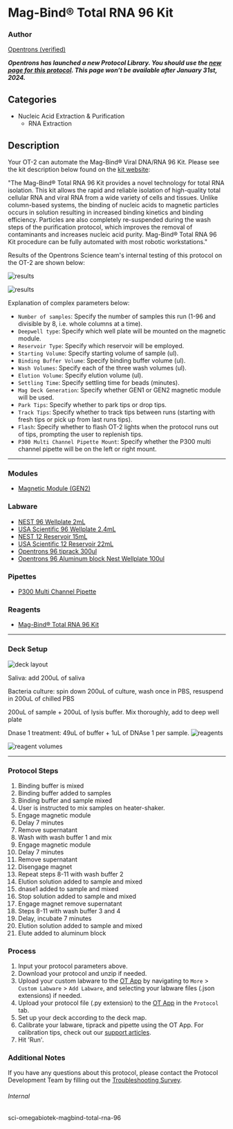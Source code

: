 # Mag-Bind® Total RNA 96 Kit

### Author
[Opentrons (verified)](https://opentrons.com/)

***Opentrons has launched a new Protocol Library. You should use the [new page for this protocol](library.opentrons.com/p/sci-omegabiotek-magbind-total-rna-96). This page won’t be available after January 31st, 2024.***

## Categories
* Nucleic Acid Extraction & Purification
	* RNA Extraction

## Description
Your OT-2 can automate the Mag-Bind® Viral DNA/RNA 96 Kit. Please see the kit description below found on the [kit website](https://www.omegabiotek.com/product/mag-bind-total-rna-96-kit/):

"The Mag-Bind® Total RNA 96 Kit provides a novel technology for total RNA isolation. This kit allows the rapid and reliable isolation of high-quality total cellular RNA and viral RNA from a wide variety of cells and tissues. Unlike column-based systems, the binding of nucleic acids to magnetic particles occurs in solution resulting in increased binding kinetics and binding efficiency. Particles are also completely re-suspended during the wash steps of the purification protocol, which improves the removal of contaminants and increases nucleic acid purity. Mag-Bind® Total RNA 96 Kit procedure can be fully automated with most robotic workstations."

Results of the Opentrons Science team's internal testing of this protocol on the OT-2 are shown below:  

![results](https://opentrons-protocol-library-website.s3.amazonaws.com/custom-README-images/sci-omegabiotek-magbind-total-rna-96/Screen+Shot+2021-08-09+at+4.10.56+PM.png)

![results](https://opentrons-protocol-library-website.s3.amazonaws.com/custom-README-images/sci-omegabiotek-magbind-total-rna-96/Screen+Shot+2021-08-09+at+4.11.10+PM.png)



Explanation of complex parameters below:
* `Number of samples`: Specify the number of samples this run (1-96 and divisible by 8, i.e. whole columns at a time).
* `Deepwell type`: Specify which well plate will be mounted on the magnetic module.
* `Reservoir Type`: Specify which reservoir will be employed.
* `Starting Volume`: Specify starting volume of sample (ul).
* `Binding Buffer Volume`: Specify binding buffer volume (ul).
* `Wash Volumes`: Specify each of the three wash volumes (ul).
* `Elution Volume`: Specify elution volume (ul).
* `Settling Time`: Specify settling time for beads (minutes).
* `Mag Deck Generation`: Specify whether GEN1 or GEN2 magnetic module will be used.
* `Park Tips`: Specify whether to park tips or drop tips.
* `Track Tips`: Specify whether to track tips between runs (starting with fresh tips or pick up from last runs tips).
* `Flash`: Specify whether to flash OT-2 lights when the protocol runs out of tips, prompting the user to replenish tips.
* `P300 Multi Channel Pipette Mount`: Specify whether the P300 multi channel pipette will be on the left or right mount.


---

### Modules
* [Magnetic Module (GEN2)](https://shop.opentrons.com/collections/hardware-modules/products/magdeck)


### Labware
* [NEST 96 Wellplate 2mL](https://shop.opentrons.com/collections/lab-plates/products/nest-0-2-ml-96-well-deep-well-plate-v-bottom)
* [USA Scientific 96 Wellplate 2.4mL](https://labware.opentrons.com/?category=wellPlate)
* [NEST 12 Reservoir 15mL](https://shop.opentrons.com/collections/reservoirs/products/nest-12-well-reservoir-15-ml)
* [USA Scientific 12 Reservoir 22mL](https://labware.opentrons.com/?category=reservoir)
* [Opentrons 96 tiprack 300ul](https://shop.opentrons.com/collections/opentrons-tips/products/opentrons-300ul-tips)
* [Opentrons 96 Aluminum block Nest Wellplate 100ul](https://labware.opentrons.com/opentrons_96_aluminumblock_nest_wellplate_100ul?category=aluminumBlock)

### Pipettes
* [P300 Multi Channel Pipette](https://shop.opentrons.com/collections/ot-2-robot/products/8-channel-electronic-pipette)

### Reagents
* [Mag-Bind® Total RNA 96 Kit](https://www.omegabiotek.com/product/mag-bind-total-rna-96-kit/)

---

### Deck Setup

![deck layout](https://opentrons-protocol-library-website.s3.amazonaws.com/custom-README-images/528c16/Screen+Shot+2022-03-11+at+3.25.12+PM.png)

Saliva: add 200uL of saliva

Bacteria culture: spin down 200uL of culture, wash once in PBS, resuspend in 200uL of chilled PBS

200uL of sample + 200uL of lysis buffer. Mix thoroughly, add to deep well plate

Dnase 1 treatment: 49uL of buffer + 1uL of DNAse 1 per sample.
![reagents](https://opentrons-protocol-library-website.s3.amazonaws.com/custom-README-images/528c16/Screen+Shot+2022-03-11+at+3.25.34+PM.png)

![reagent volumes](https://opentrons-protocol-library-website.s3.amazonaws.com/custom-README-images/528c16/Screen+Shot+2022-03-11+at+3.26.29+PM.png)

---

### Protocol Steps
1. Binding buffer is mixed
2. Binding buffer added to samples
3. Binding buffer and sample mixed
4. User is instructed to mix samples on heater-shaker.
5. Engage magnetic module
6. Delay 7 minutes
7. Remove supernatant
8. Wash with wash buffer 1 and mix
9. Engage magnetic module
10. Delay 7 minutes
11. Remove supernatant
12. Disengage magnet
13. Repeat steps 8-11 with wash buffer 2
14. Elution solution added to sample and mixed
15. dnase1 added to sample and mixed
16. Stop solution added to sample and mixed
17. Engage magnet remove supernatant
18. Steps 8-11 with wash buffer 3 and 4
19. Delay, incubate 7 minutes
20. Elution solution added to sample and mixed
21. Elute added to aluminum block

### Process
1. Input your protocol parameters above.
2. Download your protocol and unzip if needed.
3. Upload your custom labware to the [OT App](https://opentrons.com/ot-app) by navigating to `More` > `Custom Labware` > `Add Labware`, and selecting your labware files (.json extensions) if needed.
4. Upload your protocol file (.py extension) to the [OT App](https://opentrons.com/ot-app) in the `Protocol` tab.
5. Set up your deck according to the deck map.
6. Calibrate your labware, tiprack and pipette using the OT App. For calibration tips, check out our [support articles](https://support.opentrons.com/en/collections/1559720-guide-for-getting-started-with-the-ot-2).
7. Hit 'Run'.

### Additional Notes
If you have any questions about this protocol, please contact the Protocol Development Team by filling out the [Troubleshooting Survey](https://protocol-troubleshooting.paperform.co/).

###### Internal
sci-omegabiotek-magbind-total-rna-96
